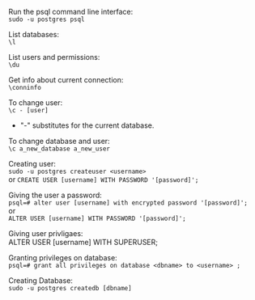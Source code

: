 Run the psql command line interface:<br>
``sudo -u postgres psql``<br>

List databases:<br>
``\l``<br>

List users and permissions:<br>
``\du``<br>

Get info about current connection:<br>
``\conninfo``<br>

To change user:<br>
``\c - [user]``<br>
* "-" substitutes for the current database.<br>

To change database and user:<br>
``\c a_new_database a_new_user``<br>

Creating user:<br>
``sudo -u postgres createuser <username>``<br>
or
``CREATE USER [username] WITH PASSWORD '[password]';``<br>

Giving the user a password:<br>
``psql=# alter user [username] with encrypted password '[password]';``<br>
or<br>
``ALTER USER [username] WITH PASSWORD '[password]';``<br>

Giving user privligaes:<br>
ALTER USER [username] WITH SUPERUSER;<br>

Granting privileges on database:<br>
``psql=# grant all privileges on database <dbname> to <username> ;``<br>

Creating Database:<br>
``sudo -u postgres createdb [dbname]``<br>

